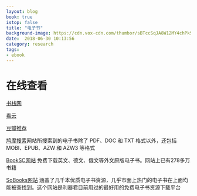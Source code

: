 ```yaml
---
layout: blog
book: true
istop: false
title: "电子书"
background-image: https://cdn.vox-cdn.com/thumbor/sBTccSqJA8W12MY4chPkSV9qjSU=/0x0:1920x1080/1820x1213/filters:focal(807x387:1113x693):format(webp)/cdn.vox-cdn.com/uploads/chorus_image/image/57280131/kindle_app_logo.0.jpg
date:  2018-06-30 10:13:56
category: research
tags:
- ebook
---
```


# 在线查看

[书栈网](https://www.bookstack.cn/)

[看云](https://www.kancloud.cn/)

[豆瓣推荐](https://www.douban.com/group/topic/22560046/)

[鸠摩搜索](https://www.jiumodiary.com/)网站所搜索到的电子书除了 PDF、DOC 和 TXT 格式以外，还包括 MOBI、EPUB、AZW 和 AZW3 等格式

[BookSC网站](http://zh.booksc.org/) 免费下载英文、德文、俄文等外文原版电子书。网站上已有278多万书籍

[SoBooks网站](https://sobooks.cc/) 涵盖了几千本优质电子书资源，几乎市面上热门的电子书在上面均能被查找到。这个网站是利器君目前用过的最好用的免费电子书资源下载平台
